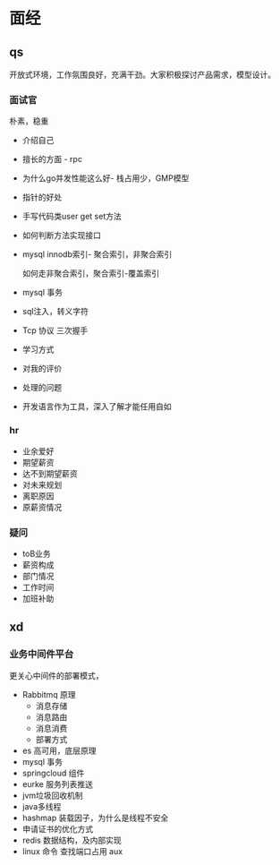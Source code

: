 # 面经

## qs

开放式环境，工作氛围良好，充满干劲。大家积极探讨产品需求，模型设计。

### 面试官

朴素，稳重

- 介绍自己

- 擅长的方面 - rpc

- 为什么go并发性能这么好- 栈占用少，GMP模型

- 指针的好处

- 手写代码类user get set方法 

- 如何判断方法实现接口

- mysql innodb索引- 聚合索引，非聚合索引

  如何走非聚合索引，聚合索引-覆盖索引

- mysql 事务

- sql注入，转义字符

- Tcp 协议 三次握手

- 学习方式

- 对我的评价

- 处理的问题

- 开发语言作为工具，深入了解才能任用自如

### hr

- 业余爱好
- 期望薪资
- 达不到期望薪资
- 对未来规划
- 离职原因
- 原薪资情况

### 疑问

- toB业务
- 薪资构成
- 部门情况
- 工作时间
- 加班补助

## xd

### 业务中间件平台

更关心中间件的部署模式，

- Rabbitmq 原理
  - 消息存储
  - 消息路由
  - 消息消费
  - 部署方式
- es 高可用，底层原理
- mysql 事务
- springcloud 组件
- eurke 服务列表推送 
- jvm垃圾回收机制
- java多线程 
- hashmap 装载因子，为什么是线程不安全
- 申请证书的优化方式
- redis 数据结构，及内部实现
- linux 命令 查找端口占用 aux

